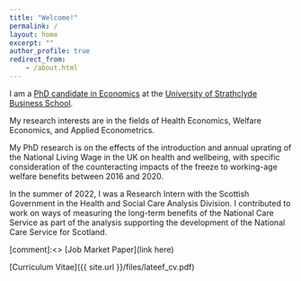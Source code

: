```yaml
---
title: "Welcome!"
permalink: /
layout: home
excerpt: ""
author_profile: true
redirect_from:
    - /about.html
---
```



I am a [PhD candidate in Economics](https://pureportal.strath.ac.uk/en/persons/lateef-akanni) at the [University of Strathclyde Business School](https://www.strath.ac.uk/business/economics/).

My research interests are in the fields of Health Economics, Welfare Economics, and Applied Econometrics.

My PhD research is on the effects of the introduction and annual uprating of the National Living Wage in the UK on health and wellbeing, with specific consideration of the counteracting impacts of the freeze to working-age welfare benefits between 2016 and 2020.

In the summer of 2022, I was a Research Intern with the Scottish Government in the Health and Social Care Analysis Division. I contributed to work on ways of measuring the long-term benefits of the National Care Service as part of the analysis supporting the development of the National Care Service for Scotland.

[comment]:<> [Job Market Paper](link here)

[Curriculum Vitae]({{ site.url }}/files/lateef_cv.pdf)
